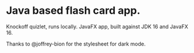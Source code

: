 # Java based flash card app.

Knockoff quizlet, runs locally. JavaFX app, built against JDK 16 and JavaFX 16.

Thanks to @joffrey-bion for the stylesheet for dark mode.